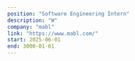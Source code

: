 ```yaml
---
position: "Software Engineering Intern"
description: "W"
company: "mabl"
link: "https://www.mabl.com/"
start: 2025-06-01
end: 3000-01-01
---
```

